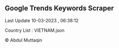 

## Google Trends Keywords Scraper 
 
Last Update 10-03-2023 , 06:38:12

Country List :
VIETNAM.json



© Abdul Muttaqin 
